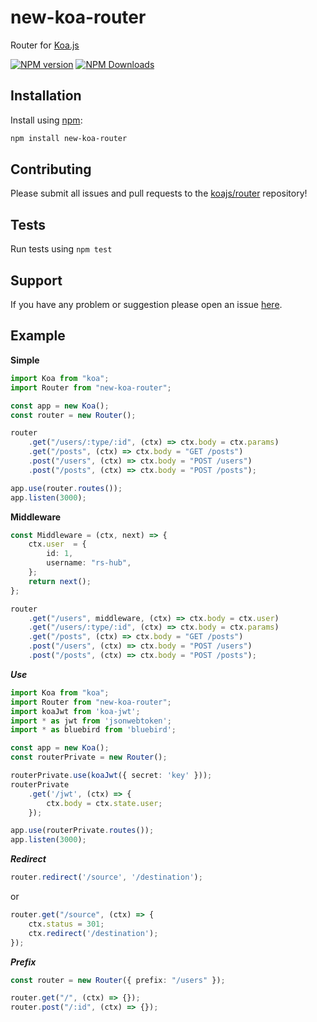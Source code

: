 # new-koa-router
Router for [Koa.js](https://github.com/koajs/koa)

[![NPM version](https://img.shields.io/npm/v/new-koa-router.svg?style=flat)](https://npmjs.org/package/new-koa-router)
[![NPM Downloads](https://img.shields.io/npm/dm/new-koa-router.svg?style=flat)](https://npmjs.org/package/new-koa-router)

## Installation

Install using [npm](https://www.npmjs.org/):
```sh
npm install new-koa-router
```

## Contributing

Please submit all issues and pull requests to the [koajs/router](http://github.com/koajs/router) repository!

## Tests

Run tests using `npm test`

## Support

If you have any problem or suggestion please open an issue [here](https://github.com/rs-hub/new-koa-router/issues).

## Example

**Simple**  
```typescript
import Koa from "koa";
import Router from "new-koa-router";

const app = new Koa();
const router = new Router();

router
    .get("/users/:type/:id", (ctx) => ctx.body = ctx.params)
    .get("/posts", (ctx) => ctx.body = "GET /posts")
    .post("/users", (ctx) => ctx.body = "POST /users")
    .post("/posts", (ctx) => ctx.body = "POST /posts");

app.use(router.routes());
app.listen(3000);
```

**Middleware**  
```typescript
const Middleware = (ctx, next) => {
    ctx.user  = {
        id: 1,
        username: "rs-hub",
    };
    return next();
};

router
    .get("/users", middleware, (ctx) => ctx.body = ctx.user)
    .get("/users/:type/:id", (ctx) => ctx.body = ctx.params)
    .get("/posts", (ctx) => ctx.body = "GET /posts")
    .post("/users", (ctx) => ctx.body = "POST /users")
    .post("/posts", (ctx) => ctx.body = "POST /posts");
```
***Use***  
```typescript
import Koa from "koa";
import Router from "new-koa-router";
import koaJwt from 'koa-jwt';
import * as jwt from 'jsonwebtoken';
import * as bluebird from 'bluebird';

const app = new Koa();
const routerPrivate = new Router();

routerPrivate.use(koaJwt({ secret: 'key' }));
routerPrivate
    .get('/jwt', (ctx) => {
        ctx.body = ctx.state.user;
    });

app.use(routerPrivate.routes());
app.listen(3000);
```

***Redirect***  
```typescript
router.redirect('/source', '/destination');
```
or
```typescript
router.get("/source", (ctx) => {
    ctx.status = 301;
    ctx.redirect('/destination');
});
```

***Prefix***  
```typescript
const router = new Router({ prefix: "/users" });

router.get("/", (ctx) => {});
router.post("/:id", (ctx) => {});
```
